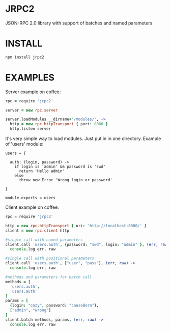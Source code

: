 JRPC2
=====

JSON-RPC 2.0 library with support of batches and named parameters


INSTALL
=====

```bash
npm install jrpc2
```

EXAMPLES
=====

Server example on coffee:

```coffeescript
rpc = require 'jrpc2'

server = new rpc.server

server.loadModules __dirname+'/modules/', ->
  http = new rpc.httpTransport { port: 8080 }
  http.listen server
```

It's very simple way to load modules. Just put in in one directory.
Example of 'users' module:

```
users = {

  auth: (login, password) ->
    if login is 'admin' && password is 'swd'
      return 'Hello admin'
    else
      throw new Error 'Wrong login or password'

}

module.exports = users
```


Client example on coffee:

```coffeescript
rpc = require 'jrpc2'

http = new rpc.httpTransport { uri: 'http://localhost:8080/' }
client = new rpc.client http

#single call with named parameters
client.call 'users.auth', {password: "swd", login: "admin" }, (err, raw) ->
  console.log err, raw

#single call with positional parameters
client.call 'users.auth', ["user", "pass"], (err, raw) ->
  console.log err, raw

#methods and parameters for batch call
methods = [
  'users.auth',
  'users.auth'
]
params = [
  {login: "cozy", password: "causeBorn"},
  ["admin", "wrong"]
]
client.batch methods, params, (err, raw) ->
  console.log err, raw
```